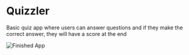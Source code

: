 # Quizzler

Basic quiz app where users can answer questions and if they make the correct answer, they will have a score at the end

![Finished App](https://github.com/londonappbrewery/Images/blob/master/Quizzler.gif)

